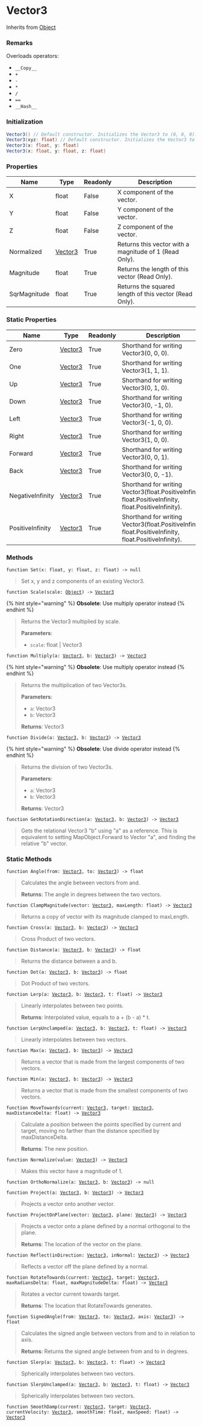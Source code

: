 # Vector3
Inherits from [Object](../objects/Object.md)
### Remarks
Overloads operators: 
- `__Copy__`
- `+`
- `-`
- `*`
- `/`
- `==`
- `__Hash__`
### Initialization
```csharp
Vector3() // Default constructor. Initializes the Vector3 to (0, 0, 0).
Vector3(xyz: float) // Default constructor. Initializes the Vector3 to (xyz, xyz, xyz).
Vector3(x: float, y: float)
Vector3(x: float, y: float, z: float)
```

### Properties
|Name|Type|Readonly|Description|
|---|---|---|---|
|X|float|False|X component of the vector.|
|Y|float|False|Y component of the vector.|
|Z|float|False|Z component of the vector.|
|Normalized|[Vector3](../objects/Vector3.md)|True|Returns this vector with a magnitude of 1 (Read Only).|
|Magnitude|float|True|Returns the length of this vector (Read Only).|
|SqrMagnitude|float|True|Returns the squared length of this vector (Read Only).|


### Static Properties
|Name|Type|Readonly|Description|
|---|---|---|---|
|Zero|[Vector3](../objects/Vector3.md)|True|Shorthand for writing Vector3(0, 0, 0).|
|One|[Vector3](../objects/Vector3.md)|True|Shorthand for writing Vector3(1, 1, 1).|
|Up|[Vector3](../objects/Vector3.md)|True|Shorthand for writing Vector3(0, 1, 0).|
|Down|[Vector3](../objects/Vector3.md)|True|Shorthand for writing Vector3(0, -1, 0).|
|Left|[Vector3](../objects/Vector3.md)|True|Shorthand for writing Vector3(-1, 0, 0).|
|Right|[Vector3](../objects/Vector3.md)|True|Shorthand for writing Vector3(1, 0, 0).|
|Forward|[Vector3](../objects/Vector3.md)|True|Shorthand for writing Vector3(0, 0, 1).|
|Back|[Vector3](../objects/Vector3.md)|True|Shorthand for writing Vector3(0, 0, -1).|
|NegativeInfinity|[Vector3](../objects/Vector3.md)|True|Shorthand for writing Vector3(float.PositiveInfinity, float.PositiveInfinity, float.PositiveInfinity).|
|PositiveInfinity|[Vector3](../objects/Vector3.md)|True|Shorthand for writing Vector3(float.PositiveInfinity, float.PositiveInfinity, float.PositiveInfinity).|


### Methods
<pre class="language-typescript"><code class="lang-typescript">function Set(x: float, y: float, z: float) -> null</code></pre>
> Set x, y and z components of an existing Vector3.
> 
<pre class="language-typescript"><code class="lang-typescript">function Scale(scale: <a data-footnote-ref href="#user-content-fn-37">Object</a>) -> <a data-footnote-ref href="#user-content-fn-36">Vector3</a></code></pre>

{% hint style="warning" %}
**Obsolete**: Use multiply operator instead
{% endhint %}

> Returns the Vector3 multiplied by scale.
> 
> **Parameters**:
> - `scale`: float | Vector3
> 
<pre class="language-typescript"><code class="lang-typescript">function Multiply(a: <a data-footnote-ref href="#user-content-fn-36">Vector3</a>, b: <a data-footnote-ref href="#user-content-fn-36">Vector3</a>) -> <a data-footnote-ref href="#user-content-fn-36">Vector3</a></code></pre>

{% hint style="warning" %}
**Obsolete**: Use multiply operator instead
{% endhint %}

> Returns the multiplication of two Vector3s.
> 
> **Parameters**:
> - `a`: Vector3
> - `b`: Vector3
> 
> **Returns**: Vector3
<pre class="language-typescript"><code class="lang-typescript">function Divide(a: <a data-footnote-ref href="#user-content-fn-36">Vector3</a>, b: <a data-footnote-ref href="#user-content-fn-36">Vector3</a>) -> <a data-footnote-ref href="#user-content-fn-36">Vector3</a></code></pre>

{% hint style="warning" %}
**Obsolete**: Use divide operator instead
{% endhint %}

> Returns the division of two Vector3s.
> 
> **Parameters**:
> - `a`: Vector3
> - `b`: Vector3
> 
> **Returns**: Vector3
<pre class="language-typescript"><code class="lang-typescript">function GetRotationDirection(a: <a data-footnote-ref href="#user-content-fn-36">Vector3</a>, b: <a data-footnote-ref href="#user-content-fn-36">Vector3</a>) -> <a data-footnote-ref href="#user-content-fn-36">Vector3</a></code></pre>
> Gets the relational Vector3 "b" using "a" as a reference. This is equivalent to setting MapObject.Forward to Vector "a", and finding the relative "b" vector.
> 

### Static Methods
<pre class="language-typescript"><code class="lang-typescript">function Angle(from: <a data-footnote-ref href="#user-content-fn-36">Vector3</a>, to: <a data-footnote-ref href="#user-content-fn-36">Vector3</a>) -> float</code></pre>
> Calculates the angle between vectors from and.
> 
> **Returns**: The angle in degrees between the two vectors.
<pre class="language-typescript"><code class="lang-typescript">function ClampMagnitude(vector: <a data-footnote-ref href="#user-content-fn-36">Vector3</a>, maxLength: float) -> <a data-footnote-ref href="#user-content-fn-36">Vector3</a></code></pre>
> Returns a copy of vector with its magnitude clamped to maxLength.
> 
<pre class="language-typescript"><code class="lang-typescript">function Cross(a: <a data-footnote-ref href="#user-content-fn-36">Vector3</a>, b: <a data-footnote-ref href="#user-content-fn-36">Vector3</a>) -> <a data-footnote-ref href="#user-content-fn-36">Vector3</a></code></pre>
> Cross Product of two vectors.
> 
<pre class="language-typescript"><code class="lang-typescript">function Distance(a: <a data-footnote-ref href="#user-content-fn-36">Vector3</a>, b: <a data-footnote-ref href="#user-content-fn-36">Vector3</a>) -> float</code></pre>
> Returns the distance between a and b.
> 
<pre class="language-typescript"><code class="lang-typescript">function Dot(a: <a data-footnote-ref href="#user-content-fn-36">Vector3</a>, b: <a data-footnote-ref href="#user-content-fn-36">Vector3</a>) -> float</code></pre>
> Dot Product of two vectors.
> 
<pre class="language-typescript"><code class="lang-typescript">function Lerp(a: <a data-footnote-ref href="#user-content-fn-36">Vector3</a>, b: <a data-footnote-ref href="#user-content-fn-36">Vector3</a>, t: float) -> <a data-footnote-ref href="#user-content-fn-36">Vector3</a></code></pre>
> Linearly interpolates between two points.
> 
> **Returns**: Interpolated value, equals to a + (b - a) * t.
<pre class="language-typescript"><code class="lang-typescript">function LerpUnclamped(a: <a data-footnote-ref href="#user-content-fn-36">Vector3</a>, b: <a data-footnote-ref href="#user-content-fn-36">Vector3</a>, t: float) -> <a data-footnote-ref href="#user-content-fn-36">Vector3</a></code></pre>
> Linearly interpolates between two vectors.
> 
<pre class="language-typescript"><code class="lang-typescript">function Max(a: <a data-footnote-ref href="#user-content-fn-36">Vector3</a>, b: <a data-footnote-ref href="#user-content-fn-36">Vector3</a>) -> <a data-footnote-ref href="#user-content-fn-36">Vector3</a></code></pre>
> Returns a vector that is made from the largest components of two vectors.
> 
<pre class="language-typescript"><code class="lang-typescript">function Min(a: <a data-footnote-ref href="#user-content-fn-36">Vector3</a>, b: <a data-footnote-ref href="#user-content-fn-36">Vector3</a>) -> <a data-footnote-ref href="#user-content-fn-36">Vector3</a></code></pre>
> Returns a vector that is made from the smallest components of two vectors.
> 
<pre class="language-typescript"><code class="lang-typescript">function MoveTowards(current: <a data-footnote-ref href="#user-content-fn-36">Vector3</a>, target: <a data-footnote-ref href="#user-content-fn-36">Vector3</a>, maxDistanceDelta: float) -> <a data-footnote-ref href="#user-content-fn-36">Vector3</a></code></pre>
> Calculate a position between the points specified by current and target, moving no farther than the distance specified by maxDistanceDelta.
> 
> **Returns**: The new position.
<pre class="language-typescript"><code class="lang-typescript">function Normalize(value: <a data-footnote-ref href="#user-content-fn-36">Vector3</a>) -> <a data-footnote-ref href="#user-content-fn-36">Vector3</a></code></pre>
> Makes this vector have a magnitude of 1.
> 
<pre class="language-typescript"><code class="lang-typescript">function OrthoNormalize(a: <a data-footnote-ref href="#user-content-fn-36">Vector3</a>, b: <a data-footnote-ref href="#user-content-fn-36">Vector3</a>) -> null</code></pre>
<pre class="language-typescript"><code class="lang-typescript">function Project(a: <a data-footnote-ref href="#user-content-fn-36">Vector3</a>, b: <a data-footnote-ref href="#user-content-fn-36">Vector3</a>) -> <a data-footnote-ref href="#user-content-fn-36">Vector3</a></code></pre>
> Projects a vector onto another vector.
> 
<pre class="language-typescript"><code class="lang-typescript">function ProjectOnPlane(vector: <a data-footnote-ref href="#user-content-fn-36">Vector3</a>, plane: <a data-footnote-ref href="#user-content-fn-36">Vector3</a>) -> <a data-footnote-ref href="#user-content-fn-36">Vector3</a></code></pre>
> Projects a vector onto a plane defined by a normal orthogonal to the plane.
> 
> **Returns**: The location of the vector on the plane.
<pre class="language-typescript"><code class="lang-typescript">function Reflect(inDirection: <a data-footnote-ref href="#user-content-fn-36">Vector3</a>, inNormal: <a data-footnote-ref href="#user-content-fn-36">Vector3</a>) -> <a data-footnote-ref href="#user-content-fn-36">Vector3</a></code></pre>
> Reflects a vector off the plane defined by a normal.
> 
<pre class="language-typescript"><code class="lang-typescript">function RotateTowards(current: <a data-footnote-ref href="#user-content-fn-36">Vector3</a>, target: <a data-footnote-ref href="#user-content-fn-36">Vector3</a>, maxRadiansDelta: float, maxMagnitudeDelta: float) -> <a data-footnote-ref href="#user-content-fn-36">Vector3</a></code></pre>
> Rotates a vector current towards target.
> 
> **Returns**: The location that RotateTowards generates.
<pre class="language-typescript"><code class="lang-typescript">function SignedAngle(from: <a data-footnote-ref href="#user-content-fn-36">Vector3</a>, to: <a data-footnote-ref href="#user-content-fn-36">Vector3</a>, axis: <a data-footnote-ref href="#user-content-fn-36">Vector3</a>) -> float</code></pre>
> Calculates the signed angle between vectors from and to in relation to axis.
> 
> **Returns**: Returns the signed angle between from and to in degrees.
<pre class="language-typescript"><code class="lang-typescript">function Slerp(a: <a data-footnote-ref href="#user-content-fn-36">Vector3</a>, b: <a data-footnote-ref href="#user-content-fn-36">Vector3</a>, t: float) -> <a data-footnote-ref href="#user-content-fn-36">Vector3</a></code></pre>
> Spherically interpolates between two vectors.
> 
<pre class="language-typescript"><code class="lang-typescript">function SlerpUnclamped(a: <a data-footnote-ref href="#user-content-fn-36">Vector3</a>, b: <a data-footnote-ref href="#user-content-fn-36">Vector3</a>, t: float) -> <a data-footnote-ref href="#user-content-fn-36">Vector3</a></code></pre>
> Spherically interpolates between two vectors.
> 
<pre class="language-typescript"><code class="lang-typescript">function SmoothDamp(current: <a data-footnote-ref href="#user-content-fn-36">Vector3</a>, target: <a data-footnote-ref href="#user-content-fn-36">Vector3</a>, currentVelocity: <a data-footnote-ref href="#user-content-fn-36">Vector3</a>, smoothTime: float, maxSpeed: float) -> <a data-footnote-ref href="#user-content-fn-36">Vector3</a></code></pre>

[^0]: [Camera](../static/Camera.md)
[^1]: [Character](../objects/Character.md)
[^2]: [Collider](../objects/Collider.md)
[^3]: [Collision](../objects/Collision.md)
[^4]: [Color](../objects/Color.md)
[^5]: [Convert](../static/Convert.md)
[^6]: [Cutscene](../static/Cutscene.md)
[^7]: [Dict](../objects/Dict.md)
[^8]: [Game](../static/Game.md)
[^9]: [Human](../objects/Human.md)
[^10]: [Input](../static/Input.md)
[^11]: [Json](../static/Json.md)
[^12]: [LineCastHitResult](../objects/LineCastHitResult.md)
[^13]: [LineRenderer](../objects/LineRenderer.md)
[^14]: [List](../objects/List.md)
[^15]: [Map](../static/Map.md)
[^16]: [MapObject](../objects/MapObject.md)
[^17]: [MapTargetable](../objects/MapTargetable.md)
[^18]: [Math](../static/Math.md)
[^19]: [Network](../static/Network.md)
[^20]: [NetworkView](../objects/NetworkView.md)
[^21]: [PersistentData](../static/PersistentData.md)
[^22]: [Physics](../static/Physics.md)
[^23]: [Player](../objects/Player.md)
[^24]: [Quaternion](../objects/Quaternion.md)
[^25]: [Random](../objects/Random.md)
[^26]: [Range](../objects/Range.md)
[^27]: [RoomData](../static/RoomData.md)
[^28]: [Set](../objects/Set.md)
[^29]: [Shifter](../objects/Shifter.md)
[^30]: [String](../static/String.md)
[^31]: [Time](../static/Time.md)
[^32]: [Titan](../objects/Titan.md)
[^33]: [Transform](../objects/Transform.md)
[^34]: [UI](../static/UI.md)
[^35]: [Vector2](../objects/Vector2.md)
[^36]: [Vector3](../objects/Vector3.md)
[^37]: [Object](../objects/Object.md)
[^38]: [Component](../objects/Component.md)
